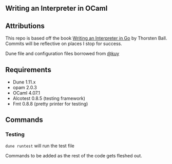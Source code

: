 ## Writing an Interpreter in OCaml

## Attributions

This repo is based off the book [Writing an Interpreter in Go](interpreterbook.com) by Thorsten Ball. Commits will be reflective on places I stop for success.

Dune file and configuration files borrowed from [@kuy](https://github.com/kuy/monkey-lang)

## Requirements
- Dune 1.11.x
- opam 2.0.3
- OCaml 4.07.1
- Alcotest 0.8.5 (testing framework)
- Fmt 0.8.8 (pretty printer for testing)

## Commands

### Testing

`dune runtest` will run the test file

Commands to be added as the rest of the code gets fleshed out.